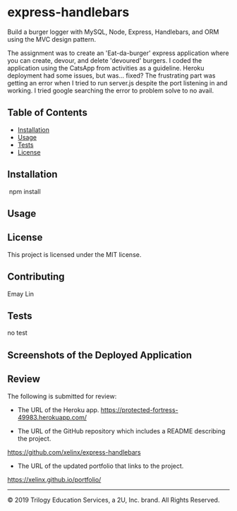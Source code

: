 # express-handlebars

Build a burger logger with MySQL, Node, Express, Handlebars, and ORM using the MVC design pattern.

The assignment was to create an 'Eat-da-burger' express application where you can create, devour, and delete 'devoured' burgers. I coded the application using the CatsApp from activities as a guideline. Heroku deployment had some issues, but was... fixed? The frustrating part was getting an error when I tried to run server.js despite the port listening in and working. I tried google searching the error to problem solve to no avail. 

## Table of Contents
  - [Installation](#installation)
  - [Usage](#usage)
  - [Tests](#tests)
  - [License](#license)

## Installation
  ​
npm install

## Usage


## License
This project is licensed under the MIT license.

## Contributing
Emay Lin

## Tests
no test

## Screenshots of the Deployed Application 


## Review

The following is submitted for review:

* The URL of the Heroku app.
https://protected-fortress-49983.herokuapp.com/

* The URL of the GitHub repository which includes a README describing the project.

https://github.com/xelinx/express-handlebars

* The URL of the updated portfolio that links to the project.

https://xelinx.github.io/portfolio/

- - -
© 2019 Trilogy Education Services, a 2U, Inc. brand. All Rights Reserved.
